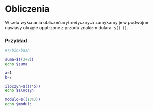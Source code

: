 # Obliczenia

W celu wykonania obliczeń arytmetycznych zamykamy je w podwójne nawiasy okrągłe opatrzone z przodu znakiem dolara: `$(( ))`.

### Przykład

```bash
#!/bin/bash

suma=$((3+8))
echo $suma

a=1
b=7

iloczyn=$((a*b))
echo $iloczyn

modulo=$((10%3))
echo $modulo
```